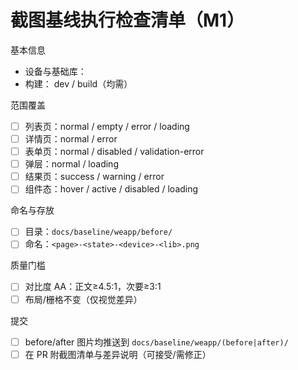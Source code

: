# 截图基线执行检查清单（M1）

基本信息
- 设备与基础库：
- 构建： dev / build（均需）

范围覆盖
- [ ] 列表页：normal / empty / error / loading
- [ ] 详情页：normal / error
- [ ] 表单页：normal / disabled / validation-error
- [ ] 弹层：normal / loading
- [ ] 结果页：success / warning / error
- [ ] 组件态：hover / active / disabled / loading

命名与存放
- [ ] 目录：`docs/baseline/weapp/before/`
- [ ] 命名：`<page>-<state>-<device>-<lib>.png`

质量门槛
- [ ] 对比度 AA：正文≥4.5:1，次要≥3:1
- [ ] 布局/栅格不变（仅视觉差异）

提交
- [ ] before/after 图片均推送到 `docs/baseline/weapp/(before|after)/`
- [ ] 在 PR 附截图清单与差异说明（可接受/需修正）
